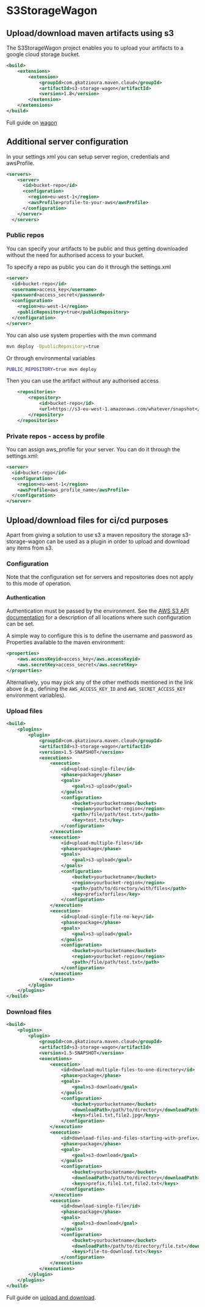 # S3StorageWagon

## Upload/download maven artifacts using s3

The S3StorageWagon project enables you to upload your artifacts to a google cloud storage bucket. 

```xml
<build>
    <extensions>
        <extension>
            <groupId>com.gkatzioura.maven.cloud</groupId>
            <artifactId>s3-storage-wagon</artifactId>
            <version>1.8</version>
        </extension>
    </extensions>
</build>
```
Full guide on [wagon](https://egkatzioura.com/2018/04/09/host-your-maven-artifacts-using-amazon-s3/)

## Additional server configuration
In your settings xml you can setup server region, credentials and awsProfile.
```xml
<servers>
    <server>
      <id>bucket-repo</id>
      <configuration>
        <region>eu-west-1</region>
        <awsProfile>profile-to-your-aws</awsProfile>
      </configuration>
    </server>
  </servers>


```

### Public repos

You can specify your artifacts to be public and thus getting downloaded without the need for authorised access to your bucket.

To specify a repo as public you can do it through the settings.xml

```xml
<server>
  <id>bucket-repo</id>
  <username>access_key</username>
  <password>access_secret</password>
  <configuration>
    <region>eu-west-1</region>
    <publicRepository>true</publicRepository>    
  </configuration>
</server>
``` 

You can also use system properties with the mvn command

```bash
mvn deploy -DpublicRepository=true
```

Or through environmental variables

```bash
PUBLIC_REPOSITORY=true mvn deploy
```

Then you can use the artifact without any authorised access

```xml
    <repositories>
        <repository>
            <id>bucket-repo</id>
            <url>https://s3-eu-west-1.amazonaws.com/whatever/snapshot</url>
        </repository>
    </repositories>
```

### Private repos - access by profile
You can assign aws_profile for your server. You can do it through the settings.xml: 
```xml
<server>
  <id>bucket-repo</id>  
  <configuration>
    <region>eu-west-1</region>
    <awsProfile>aws_profile_name</awsProfile>    
  </configuration>
</server>
``` 


## Upload/download files for ci/cd purposes

Apart from giving a solution to use s3 a maven repository the storage s3-storage-wagon can be used as a plugin in order to
upload and download any items from s3.

### Configuration
Note that the configuration set for servers and repositories does not apply to this mode of operation.

#### Authentication
Authentication must be passed by the environment. See the
<a href="https://docs.aws.amazon.com/AWSJavaSDK/latest/javadoc/com/amazonaws/auth/DefaultAWSCredentialsProviderChain.html">AWS S3 API documentation</a>
for a description of all locations where such configuration can be set.

A simple way to configure this is to define the username and password as Properties available to the maven environment:
```xml
<properties>
    <aws.accessKeyid>access_key</aws.accessKeyid>
    <aws.secretKey>access_secret</aws.secretKey>
</properties>
```

Alternatively, you may pick any of the other methods mentioned in the link above (e.g., defining the `AWS_ACCESS_KEY_ID` and `AWS_SECRET_ACCESS_KEY` environment variables).


### Upload files

```xml
<build>
    <plugins>
        <plugin>
            <groupId>com.gkatzioura.maven.cloud</groupId>
            <artifactId>s3-storage-wagon</artifactId>
            <version>1.5-SNAPSHOT</version>
            <executions>
                <execution>
                    <id>upload-single-file</id>
                    <phase>package</phase>
                    <goals>
                        <goal>s3-upload</goal>
                    </goals>
                    <configuration>
                        <bucket>yourbucketname</bucket>
                        <region>yourbucket-region</region>
                        <path>/file/path/test.txt</path>
                        <key>test.txt</key>
                    </configuration>
                </execution>
                <execution>
                    <id>upload-multiple-files</id>
                    <phase>package</phase>
                    <goals>
                        <goal>s3-upload</goal>
                    </goals>
                    <configuration>
                        <bucket>yourbucketname</bucket>
                        <region>yourbucket-region</region>
                        <path>/path/to/directory/with/files</path>
                        <key>prefixforfiles</key>
                    </configuration>
                </execution>
                <execution>
                    <id>upload-single-file-no-key</id>
                    <phase>package</phase>
                    <goals>
                        <goal>s3-upload</goal>
                    </goals>
                    <configuration>
                        <bucket>yourbucketname</bucket>
                        <region>yourbucket-region</region>
                        <path>/file/path/test.txt</path>
                    </configuration>
                </execution>
            </executions>
        </plugin>
    </plugins>
</build>
```

### Download files

```xml
<build>
    <plugins>
        <plugin>
            <groupId>com.gkatzioura.maven.cloud</groupId>
            <artifactId>s3-storage-wagon</artifactId>
            <version>1.5-SNAPSHOT</version>
            <executions>
                <execution>
                    <id>download-multiple-files-to-one-directory</id>
                    <phase>package</phase>
                    <goals>
                        <goal>s3-download</goal>
                    </goals>
                    <configuration>
                        <bucket>yourbucketname</bucket>
                        <downloadPath>/path/to/directory</downloadPath>
                        <keys>file1.txt,file2.jpg</keys>
                    </configuration>
                </execution>
                <execution>
                    <id>download-files-and-files-starting-with-prefix</id>
                    <phase>package</phase>
                    <goals>
                        <goal>s3-download</goal>
                    </goals>
                    <configuration>
                        <bucket>yourbucketname</bucket>
                        <downloadPath>/path/to/directory</downloadPath>
                        <keys>prefix,file1.txt,file2.txt</keys>
                    </configuration>
                </execution>
                <execution>
                    <id>download-single-file</id>
                    <phase>package</phase>
                    <goals>
                        <goal>s3-download</goal>
                    </goals>
                    <configuration>
                        <bucket>yourbucketname</bucket>
                        <downloadPath>/path/to/directory/file.txt</downloadPath>
                        <keys>file-to-download.txt</keys>
                    </configuration>
                </execution>
            </executions>
        </plugin>
    </plugins>
</build>
```

Full guide on [upload and download](https://egkatzioura.com/2019/01/22/upload-and-download-files-to-s3-using-maven/).


